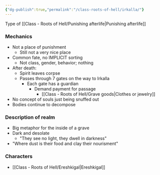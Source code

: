 ```yaml
---
{"dg-publish":true,"permalink":"/class-roots-of-hell/irkalla/"}
---
```




Type of [[Class - Roots of Hell/Punishing afterlife\|Punishing afterlife]]

### Mechanics
- Not a place of punishment
	- Still not a very nice place
- Common fate, no IMPLICIT sorting
	- Not class, gender, behavior; nothing
- After death:
	- Spirit leaves corpse
	- Passes through 7 gates on the way to Irkalla
		- Each gate has a guardian
			- Demand payment for passage
				- [[Class - Roots of Hell/Grave goods\|Clothes or jewelry]]
- No concept of souls just being snuffed out
- Bodies continue to decompose


### Description of realm
- Big metaphor for the inside of a grave
- Dark and desolate
	- "They see no light, they dwell in darkness"
- "Where dust is their food and clay their nourisment"

### Characters
- [[Class - Roots of Hell/Ereshkigal\|Ereshkigal]]
